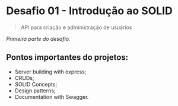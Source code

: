 # Desafio 01 - Introdução ao SOLID

 > API para criação e administração de usuários

*Primeira parte do desafio.*

## Pontos importantes do projetos:

- Server building with express;
- CRUDs;
- SOLID Concepts;
- Design patterns;
- Documentation with Swagger.
